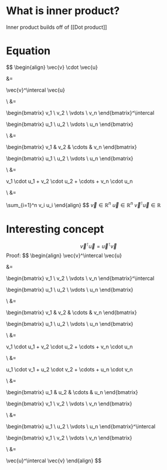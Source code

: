 # What is inner product?
Inner product builds off of [[Dot product]]

# Equation
$$
\begin{align}
\vec{v} \cdot \vec{u}

&=

\vec{v}^\intercal \vec{u}

\\
&=

\begin{bmatrix}
v_1 \\ v_2 \\ \vdots \\ v_n
\end{bmatrix}^\intercal

\begin{bmatrix}
u_1 \\ u_2 \\ \vdots \\ u_n
\end{bmatrix}

\\
&=

\begin{bmatrix}
v_1 & v_2 & \cdots & v_n
\end{bmatrix}

\begin{bmatrix}
u_1 \\ u_2 \\ \vdots \\ u_n
\end{bmatrix}

\\
&=

v_1 \cdot u_1 + v_2 \cdot u_2 + \cdots + v_n \cdot u_n

\\
&=

\sum_{i=1}^n v_i u_i
\end{align}
$$
$\vec{v} \in \mathbb{R}^n$
$\vec{u} \in \mathbb{R}^n$
$\vec{v}^\intercal \vec{u} \in \mathbb{R}$

# Interesting concept
$$
\vec{v}^\intercal \vec{u} = \vec{u}^\intercal \vec{v}
$$
Proof:
$$
\begin{align}
\vec{v}^\intercal \vec{u}

&=

\begin{bmatrix}
v_1 \\ v_2 \\ \vdots \\ v_n
\end{bmatrix}^\intercal

\begin{bmatrix}
u_1 \\ u_2 \\ \vdots \\ u_n
\end{bmatrix}

\\
&=

\begin{bmatrix}
v_1 & v_2 & \cdots & v_n
\end{bmatrix}

\begin{bmatrix}
u_1 \\ u_2 \\ \vdots \\ u_n
\end{bmatrix}

\\
&=

v_1 \cdot u_1 + v_2 \cdot u_2 + \cdots + v_n \cdot u_n

\\
&=

u_1 \cdot v_1 + u_2 \cdot v_2 + \cdots + u_n \cdot v_n

\\
&=

\begin{bmatrix}
u_1 & u_2 & \cdots & u_n
\end{bmatrix}

\begin{bmatrix}
v_1 \\ v_2 \\ \vdots \\ v_n
\end{bmatrix}

\\
&=

\begin{bmatrix}
u_1 \\ u_2 \\ \vdots \\ u_n
\end{bmatrix}^\intercal

\begin{bmatrix}
v_1 \\ v_2 \\ \vdots \\ v_n
\end{bmatrix}

\\
&=

\vec{u}^\intercal \vec{v}
\end{align}
$$